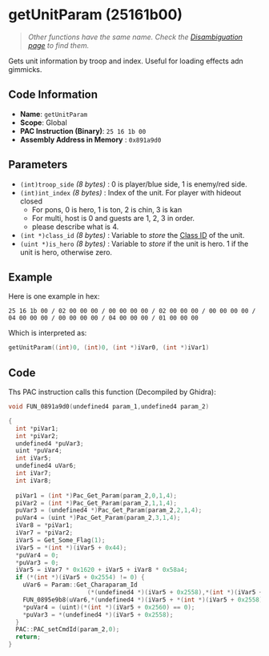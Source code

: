 # getUnitParam (25161b00)

> *Other functions have the same name. Check the [Disambiguation page](./getUnitParam.md) to find them.*

Gets unit information by troop and index. Useful for loading effects adn gimmicks.

## Code Information

- **Name**: `getUnitParam`
- **Scope**: Global
- **PAC Instruction (Binary)**: `25 16 1b 00`
- **Assembly Address in Memory** : `0x891a9d0`

## Parameters

- `(int)troop_side` *(8 bytes)* : 0 is player/blue side, 1 is enemy/red side.
- `(int)int_index` *(8 bytes)* : Index of the unit. For player with hideout closed
   - For pons, 0 is hero, 1 is ton, 2 is chin, 3 is kan
   - For multi, host is 0 and guests are 1, 2, 3 in order.
   - please describe what is 4.
- `(int *)class_id` *(8 bytes)* : Variable to *store* the [Class ID](./guide/reference-table.md#class-ids) of the unit.
- `(uint *)is_hero` *(8 bytes)* : Variable to *store* if the unit is hero. 1 if the unit is hero, otherwise zero.

## Example

Here is one example in hex:

```25 16 1b 00 / 02 00 00 00 / 00 00 00 00 / 02 00 00 00 / 00 00 00 00 / 04 00 00 00 / 00 00 00 00 / 04 00 00 00 / 01 00 00 00```

Which is interpreted as:

```c
getUnitParam((int)0, (int)0, (int *)iVar0, (int *)iVar1)
```

## Code

Ths PAC instruction calls this function (Decompiled by Ghidra):

```c
void FUN_0891a9d0(undefined4 param_1,undefined4 param_2)

{
  int *piVar1;
  int *piVar2;
  undefined4 *puVar3;
  uint *puVar4;
  int iVar5;
  undefined4 uVar6;
  int iVar7;
  int iVar8;
  
  piVar1 = (int *)Pac_Get_Param(param_2,0,1,4);
  piVar2 = (int *)Pac_Get_Param(param_2,1,1,4);
  puVar3 = (undefined4 *)Pac_Get_Param(param_2,2,1,4);
  puVar4 = (uint *)Pac_Get_Param(param_2,3,1,4);
  iVar8 = *piVar1;
  iVar7 = *piVar2;
  iVar5 = Get_Some_Flag(1);
  iVar5 = *(int *)(iVar5 + 0x44);
  *puVar4 = 0;
  *puVar3 = 0;
  iVar5 = iVar7 * 0x1620 + iVar5 + iVar8 * 0x58a4;
  if (*(int *)(iVar5 + 0x2554) != 0) {
    uVar6 = Param::Get_Charaparam_Id
                      (*(undefined4 *)(iVar5 + 0x2558),*(int *)(iVar5 + 0x2560) == 0,0);
    FUN_0895e9b8(uVar6,*(undefined4 *)(iVar5 + *(int *)(iVar5 + 0x2558) * 0x84 + 0x2578));
    *puVar4 = (uint)(*(int *)(iVar5 + 0x2560) == 0);
    *puVar3 = *(undefined4 *)(iVar5 + 0x2558);
  }
  PAC::PAC_setCmdId(param_2,0);
  return;
}
```

